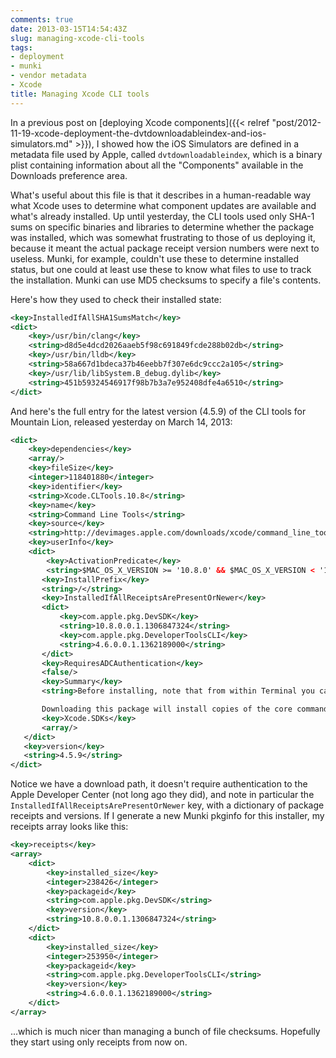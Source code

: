 ```yaml
---
comments: true
date: 2013-03-15T14:54:43Z
slug: managing-xcode-cli-tools
tags:
- deployment
- munki
- vendor metadata
- Xcode
title: Managing Xcode CLI tools
---
```


In a previous post on [deploying Xcode components]({{< relref "post/2012-11-19-xcode-deployment-the-dvtdownloadableindex-and-ios-simulators.md" >}}), I showed how the iOS Simulators are defined in a metadata file used by Apple, called `dvtdownloadableindex`, which is a binary plist containing information about all the "Components" available in the Downloads preference area.

What's useful about this file is that it describes in a human-readable way what Xcode uses to determine what component updates are available and what's already installed. Up until yesterday, the CLI tools used only SHA-1 sums on specific binaries and libraries to determine whether the package was installed, which was somewhat frustrating to those of us deploying it, because it meant the actual package receipt version numbers were next to useless. Munki, for example, couldn't use these to determine installed status, but one could at least use these to know what files to use to track the installation. Munki can use MD5 checksums to specify a file's contents.

Here's how they used to check their installed state:

```xml
<key>InstalledIfAllSHA1SumsMatch</key>
<dict>
    <key>/usr/bin/clang</key>
    <string>d8d5e4dcd2026aaeb5f98c691849fcde288b02db</string>
    <key>/usr/bin/lldb</key>
    <string>58a667d1bdeca37b46eebb7f307e6dc9ccc2a105</string>
    <key>/usr/lib/libSystem.B_debug.dylib</key>
    <string>451b59324546917f98b7b3a7e952408dfe4a6510</string>
</dict>
```

And here's the full entry for the latest version (4.5.9) of the CLI tools for Mountain Lion, released yesterday on March 14, 2013:

```xml
<dict>
    <key>dependencies</key>
    <array/>
    <key>fileSize</key>
    <integer>118401880</integer>
    <key>identifier</key>
    <string>Xcode.CLTools.10.8</string>
    <key>name</key>
    <string>Command Line Tools</string>
    <key>source</key>
    <string>http://devimages.apple.com/downloads/xcode/command_line_tools_for_xcode_os_x_mountain_lion_march_2013.dmg</string>
    <key>userInfo</key>
    <dict>
        <key>ActivationPredicate</key>
        <string>$MAC_OS_X_VERSION >= '10.8.0' && $MAC_OS_X_VERSION < '10.9.0'</string>
       <key>InstallPrefix</key>
       <string>/</string>
       <key>InstalledIfAllReceiptsArePresentOrNewer</key>
       <dict>
           <key>com.apple.pkg.DevSDK</key>
           <string>10.8.0.0.1.1306847324</string>
           <key>com.apple.pkg.DeveloperToolsCLI</key>
           <string>4.6.0.0.1.1362189000</string>
       </dict>
       <key>RequiresADCAuthentication</key>
       <false/>
       <key>Summary</key>
       <string>Before installing, note that from within Terminal you can use the XCRUN tool to launch compilers and other tools embedded within the Xcode application. Use the XCODE-SELECT tool to define which version of Xcode is active.  Type "man xcrun" from within Terminal to find out more.

       Downloading this package will install copies of the core command line tools and system headers into system folders, including the LLVM compiler, linker, and build tools.</string>
       <key>Xcode.SDKs</key>
       <array/>
   </dict>
   <key>version</key>
   <string>4.5.9</string>
</dict>
```

Notice we have a download path, it doesn't require authentication to the Apple Developer Center (not long ago they did), and note in particular the `InstalledIfAllReceiptsArePresentOrNewer` key, with a dictionary of package receipts and versions. If I generate a new Munki pkginfo for this installer, my receipts array looks like this:

```xml
<key>receipts</key>
<array>
    <dict>
        <key>installed_size</key>
        <integer>238426</integer>
        <key>packageid</key>
        <string>com.apple.pkg.DevSDK</string>
        <key>version</key>
        <string>10.8.0.0.1.1306847324</string>
    </dict>
    <dict>
        <key>installed_size</key>
        <integer>253950</integer>
        <key>packageid</key>
        <string>com.apple.pkg.DeveloperToolsCLI</string>
        <key>version</key>
        <string>4.6.0.0.1.1362189000</string>
    </dict>
</array>
```

...which is much nicer than managing a bunch of file checksums. Hopefully they start using only receipts from now on.

